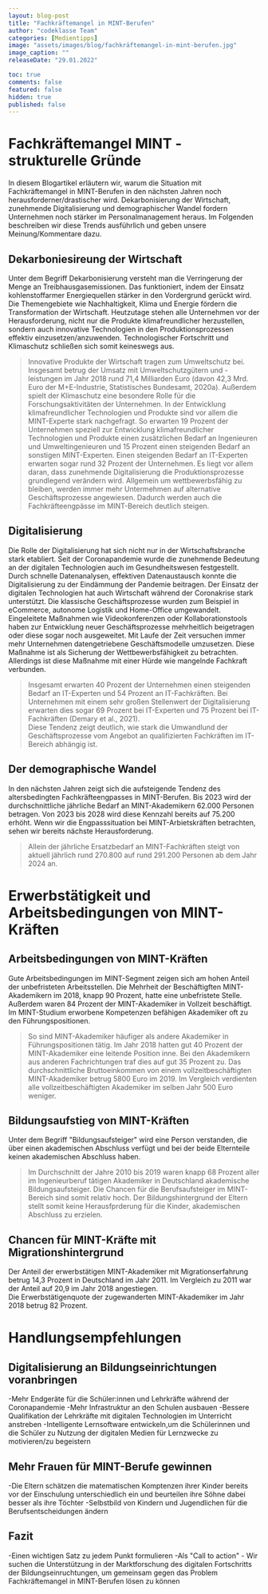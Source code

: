 ```yaml
---
layout: blog-post
title: "Fachkräftemangel in MINT-Berufen"
author: "codeklasse Team"
categories: [Medientipps]
image: "assets/images/blog/fachkräftemangel-in-mint-berufen.jpg" 
image_caption: ""
releaseDate: "29.01.2022"

toc: true
comments: false
featured: false
hidden: true
published: false
---
```


# Fachkräftemangel MINT - strukturelle Gründe

In diesem Blogartikel erläutern wir, warum die Situation mit Fachkräftemangel in MINT-Berufen in den nächsten Jahren noch herausforderner/drastischer wird. 
Dekarbonisierung der Wirtschaft, zunehmende Digitalisierung und demographischer Wandel fordern Unternehmen noch stärker im Personalmanagement heraus. 
Im Folgenden beschreiben wir diese Trends ausführlich und geben unsere Meinung/Kommentare dazu. 

## Dekarboniesireung der Wirtschaft 

Unter dem Begriff Dekarbonisierung versteht man die Verringerung der Menge an Treibhausgasemissionen. 
Das funktioniert, indem der Einsatz kohlenstoffarmer Energiequellen stärker in den Vordergrund gerückt wird. 
Die Themengebiete wie Nachhaltigkeit, Klima und Energie fördern die Transformation der Wirtschaft. 
Heutzutage stehen alle Unternehmen vor der Herausforderung, nicht nur die Produkte klimafreundlicher herzustellen, sondern auch innovative Technologien in den Produktionsprozessen effektiv einzusetzen/anzuwenden. 
Technologischer Fortschritt und Klimaschutz schließen sich somit keineswegs aus.
> Innovative Produkte der Wirtschaft tragen zum Umweltschutz bei. Insgesamt betrug der Umsatz mit Umweltschutzgütern und -leistungen im Jahr 2018 rund 71,4 Milliarden Euro (davon 42,3 Mrd. Euro der M+E-Industrie, Statistisches Bundesamt, 2020a). 
Außerdem spielt der Klimaschutz eine besondere Rolle für die Forschungsaktivitäten der Unternehmen.
In der Entwicklung klimafreundlicher Technologien und Produkte sind vor allem die MINT-Experte stark nachgefragt.
> So erwarten 19 Prozent der Unternehmen speziell zur Entwicklung klimafreundlicher Technologien und Produkte einen zusätzlichen Bedarf an Ingenieuren und Umweltingenieuren und 15 Prozent einen steigenden Bedarf an sonstigen MINT-Experten. Einen steigenden Bedarf an IT-Experten erwarten sogar rund 32 Prozent der Unternehmen. 
Es liegt vor allem daran, dass zunehmende Digitalisierung die Produktionsprozesse grundlegend verändern wird.
Allgemein um wettbewerbsfähig zu bleiben, werden immer mehr Untermehmen auf alternative Geschäftsprozesse angewiesen. 
Dadurch werden auch die Fachkräfteengpässe im MINT-Bereich deutlich steigen.    

## Digitalisierung 

Die Rolle der Digitalisierung hat sich nicht nur in der Wirtschaftsbranche stark etabliert. 
Seit der Coronapandemie wurde die zunehmende Bedeutung an der digitalen Technologien auch im Gesundheitswesen festgestellt. 
Durch schnelle Datenanalysen, effektiven Datenaustausch konnte die Digitalisierung zu der Eindämmung der Pandemie beitragen. 
Der Einsatz der digitalen Technologien hat auch Wirtschaft während der Coronakrise stark unterstützt. 
Die klassische Geschäftsprozesse wurden zum Beispiel in eCommerce, autonome Logistik und Home-Office umgewandelt.
Eingeleitete Maßnahmen wie Videokonferenzen oder Kollaborationstools haben zur Entwicklung neuer Geschäftsprozesse mehrheitlich beigetragen oder diese sogar noch ausgeweitet. 
Mit Laufe der Zeit versuchen immer mehr Unternehmen datengetriebene Geschäftsmodelle umzusetzen. 
Diese Maßnahme ist als Sicherung der Wettbewerbsfähigkeit zu betrachten. 
Allerdings ist diese Maßnahme mit einer Hürde wie mangelnde Fachkraft verbunden.  
> Insgesamt erwarten 40 Prozent der Unternehmen einen steigenden Bedarf an IT-Experten und 54 Prozent an IT-Fachkräften. Bei Unternehmen mit einem sehr großen Stellenwert der Digitalisierung erwarten dies sogar 69 Prozent bei IT-Experten und 75 Prozent bei IT-Fachkräften (Demary et al., 2021).  
Diese Tendenz zeigt deutlich, wie stark die Umwandlund der Geschäftsprozesse vom Angebot an qualifizierten Fachkräften im IT-Bereich abhängig ist. 

## Der demographische Wandel 

In den nächsten Jahren zeigt sich die aufsteigende Tendenz des altersbedingten Fachkräfteengpasses in MINT-Berufen. 
Bis 2023 wird der durchschnittliche jährliche Bedarf an MINT-Akademikern 62.000 Personen betragen. 
Von 2023 bis 2028 wird diese Kennzahl bereits auf 75.200 erhöht.
Wenn wir die Engpasssituation bei MINT-Arbietskräften betrachten, sehen wir bereits nächste Herausforderung. 
>Allein der jährliche Ersatzbedarf an MINT-Fachkräften steigt von aktuell jährlich rund 270.800 auf rund 291.200 Personen ab dem Jahr 2024 an.

# Erwerbstätigkeit und Arbeitsbedingungen von MINT-Kräften

## Arbeitsbedingungen von MINT-Kräften

Gute Arbeitsbedingungen im MINT-Segment zeigen sich am hohen Anteil der unbefristeten Arbeitsstellen.
Die Mehrheit der Beschäftigften MINT-Akademikern im 2018, knapp 90 Prozent, hatte eine unbefristete Stelle. 
Außerdem waren 84 Prozent der MINT-Akademiker in Vollzeit beschäftigt. 
Im MINT-Studium erworbene Kompetenzen befähigen Akademiker oft zu den Führungspositionen. 
> So sind MINT-Akademiker häufiger als andere Akademiker in Führungspositionen tätig. Im Jahr 2018 hatten gut 40 Prozent der MINT-Akademiker eine 
leitende Position inne. Bei den Akademikern aus anderen Fachrichtungen traf dies auf gut 35 Prozent zu.
Das durchschnittliche Bruttoeinkommen von einem vollzeitbeschäftigten MINT-Akademiker betrug 5800 Euro im 2019. 
Im Vergleich verdienten alle vollzeitbeschäftigten Akademiker im selben Jahr 500 Euro weniger. 

## Bildungsaufstieg von MINT-Kräften

Unter dem Begriff "Bildungsaufsteiger" wird eine Person verstanden, die über einen akademischen Abschluss verfügt und bei der beide Elternteile keinen
akademischen Abschluss haben. 
> Im Durchschnitt der Jahre 2010 bis 2019 waren knapp 68 Prozent aller im Ingenieurberuf tätigen Akademiker in Deutschland akademische Bildungsaufsteiger.
Die Chancen für die Berufsaufsteiger im MINT-Bereich sind somit relativ hoch.
Der Bildungshintergrund der Eltern stellt somit keine Herausfprderung für die Kinder, akademischen Abschluss zu erzielen.  

## Chancen für MINT-Kräfte mit Migrationshintergrund 

Der Anteil der erwerbstätigen MINT-Akademiker mit Migrationserfahrung betrug  14,3 Prozent in Deutschland im Jahr 2011.
Im Vergleich zu 2011 war der Anteil auf 20,9 im Jahr 2018 angestiegen.   
Die Erwerbstätigenquote der zugewanderten MINT-Akademiker im Jahr 2018 betrug 82 Prozent. 

# Handlungsempfehlungen 

## Digitalisierung an Bildungseinrichtungen voranbringen
-Mehr Endgeräte für die Schüler:innen und Lehrkräfte während der Coronapandemie 
-Mehr Infrastruktur an den Schulen ausbauen
-Bessere Qualifikation der Lehrkräfte mit digitalen Technologien im Unterricht anstreben
-Intelligente Lernsoftware entwickeln,um die Schülerinnen und die Schüler zu Nutzung der digitalen Medien für Lernzwecke zu motivieren/zu begeistern

## Mehr Frauen für MINT-Berufe gewinnen 
-Die Eltern schätzen die matematischen Komptenzen ihrer Kinder bereits vor der Einschulung unterschiedlich ein und beurteilen ihre Söhne dabei besser als ihre Töchter
-Selbstbild von Kindern und Jugendlichen für die Berufsentscheidungen ändern

## Fazit
-Einen wichtigen Satz zu jedem Punkt formulieren
-Als "Call to action" - Wir suchen die Unterstützung in der Marktforschung des digitalen Fortschritts der Bildungseinruchtungen, um gemeinsam gegen das Problem Fachkräftemangel in MINT-Berufen lösen zu können
